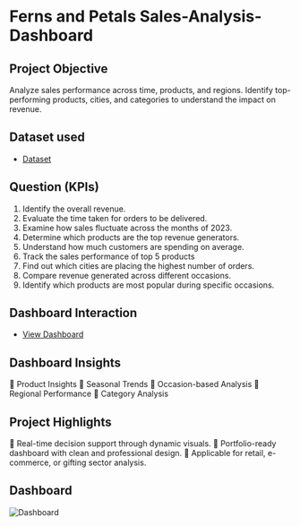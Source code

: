 # Ferns and Petals Sales-Analysis-Dashboard

## Project Objective
  Analyze sales performance across time, products, and regions. Identify top-performing products, cities, and categories to understand the impact on revenue. 

## Dataset used
- <a href="https://github.com/MuthuDK/FNP-Sales-Dashboard/blob/main/FNP%20Excel%20Project.xlsx">Dataset</a>

## Question (KPIs)
 1. Identify the overall revenue.
 2. Evaluate the time taken for orders to be delivered.
 3. Examine how sales fluctuate across the months of 2023.
 4. Determine which products are the top revenue generators.
 5. Understand how much customers are spending on average.
 6. Track the sales performance of top 5 products
 7. Find out which cities are placing the highest number of orders.
 8. Compare revenue generated across different occasions.
 9. Identify which products are most popular during specific occasions.

## Dashboard Interaction
- <a href="https://github.com/MuthuDK/FNP-Sales-Dashboard/blob/main/Excel%20dashboard.PNG">View Dashboard</a>

## Dashboard Insights
🔹 Product Insights
🔹 Seasonal Trends
🔹 Occasion-based Analysis
🔹 Regional Performance
🔹 Category Analysis

## Project Highlights
🔹 Real-time decision support through dynamic visuals.
🔹 Portfolio-ready dashboard with clean and professional design.
🔹 Applicable for retail, e-commerce, or gifting sector analysis.

## Dashboard

![Dashboard](https://github.com/user-attachments/assets/c0e69ffb-a301-4c68-bdcf-8493d983a648) 


